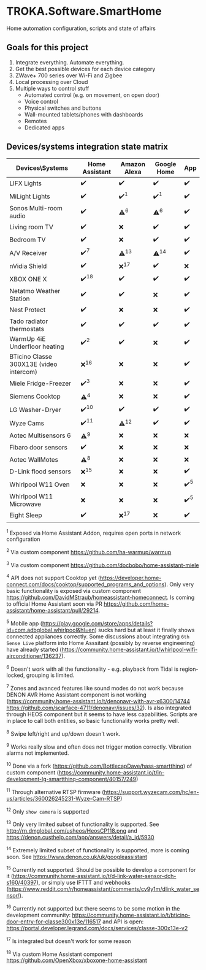 # TROKA.Software.SmartHome
Home automation configuration, scripts and state of affairs


## Goals for this project

1. Integrate everything. Automate everything.
2. Get the best possible devices for each device category
3. ZWave+ 700 series over Wi-Fi and Zigbee
4. Local processing over Cloud
5. Multiple ways to control stuff
    - Automated control (e.g. on movement, on open door)
    - Voice control
    - Physical switches and buttons
    - Wall-mounted tablets/phones with dashboards
    - Remotes
    - Dedicated apps


## Devices/systems integration state matrix

| Devices\Systems 	| Home Assistant 	| Amazon Alexa 	| Google Home 	| App 	|
|-----------------	|----------------	|--------------	|-------------	|--------------	|
| LIFX Lights     	|:heavy_check_mark:|:heavy_check_mark:|:heavy_check_mark:|:heavy_check_mark:|
| MiLight Lights   	|:heavy_check_mark:|:heavy_check_mark:<sup>1</sup>|:heavy_check_mark:<sup>1</sup>|:heavy_check_mark:|
| Sonos Multi-room audio|:heavy_check_mark:|:warning:<sup>6</sup>|:warning:<sup>6</sup>|:heavy_check_mark:|
| Living room TV|:heavy_check_mark:|:x:|:heavy_check_mark:|:heavy_check_mark:|
| Bedroom TV|:heavy_check_mark:|:x:|:heavy_check_mark:|:heavy_check_mark:|
| A/V Receiver|:heavy_check_mark:<sup>7</sup>|:warning:<sup>13</sup>|:warning:<sup>14</sup>|:heavy_check_mark:|
| nVidia Shield|:heavy_check_mark:|:x:<sup>17</sup>|:heavy_check_mark:|:x:|
| XBOX ONE X|:heavy_check_mark:<sup>18</sup>|:heavy_check_mark:|:heavy_check_mark:|:heavy_check_mark:|
| Netatmo Weather Station|:heavy_check_mark:|:heavy_check_mark:|:x:|:heavy_check_mark:|
| Nest Protect|:heavy_check_mark:|:x:|:x:|:heavy_check_mark:|
|Tado radiator thermostats|:heavy_check_mark:|:heavy_check_mark:|:heavy_check_mark:|:heavy_check_mark:|
|WarmUp 4iE Underfloor heating|:heavy_check_mark:<sup>2</sup>|:heavy_check_mark:|:x:|:heavy_check_mark:|
|BTicino Classe 300X13E (video intercom)|:x:<sup>16</sup>|:x:|:x:|:heavy_check_mark:|
|Miele Fridge-Freezer|:heavy_check_mark:<sup>3</sup>|:x:|:x:|:heavy_check_mark:|
|Siemens Cooktop|:warning:<sup>4</sup>|:x:|:x:|:heavy_check_mark:|
|LG Washer-Dryer|:heavy_check_mark:<sup>10</sup>|:heavy_check_mark:|:heavy_check_mark:|:heavy_check_mark:|
|Wyze Cams|:heavy_check_mark:<sup>11</sup>|:warning:<sup>12</sup>|:heavy_check_mark:|:heavy_check_mark:|
|Aotec Multisensors 6|:warning:<sup>9</sup>|:x:|:x:|:x:|
|Fibaro door sensors|:heavy_check_mark:|:x:|:x:|:x:|
|Aotec WallMotes|:warning:<sup>8</sup>|:x:|:x:|:x:|
|D-Link flood sensors|:x:<sup>15</sup>|:x:|:x:|:heavy_check_mark:|
|Whirlpool W11 Oven|:x:|:x:|:x:|:heavy_check_mark:<sup>5</sup>|
|Whirlpool W11 Microwave|:x:|:x:|:x:|:heavy_check_mark:<sup>5</sup>|
|Eight Sleep|:heavy_check_mark:|:x:<sup>17</sup>|:x:|:heavy_check_mark:|




<sup>1</sup> Exposed via Home Assistant Addon, requires open ports in network configuration


<sup>2</sup> Via custom component https://github.com/ha-warmup/warmup


<sup>3</sup> Via custom component https://github.com/docbobo/home-assistant-miele

<sup>4</sup> API does not support Cooktop yet (https://developer.home-connect.com/docs/cooktop/supported_programs_and_options). Only very basic functionality is exposed via custom component https://github.com/DavidMStraub/homeassistant-homeconnect. Is coming to official Home Assistant soon via PR https://github.com/home-assistant/home-assistant/pull/29214.

<sup>5</sup> Mobile app (https://play.google.com/store/apps/details?id=com.adbglobal.whirlpool&hl=en) sucks hard but at least it finally shows connected appliances correctly. Some discussions about integrating `6th Sense Live` platform into Home Asssitant (possibly by reverse engineering) have already started (https://community.home-assistant.io/t/whirlpool-wifi-airconditioner/136237).


<sup>6</sup> Doesn't work with all the functionality - e.g. playback from Tidal is region-locked, grouping is limited.

<sup>7</sup> Zones and avanced features like sound modes do not work because DENON AVR Home Assistant component is not working (https://community.home-assistant.io/t/denonavr-with-avr-x6300/14744 https://github.com/scarface-4711/denonavr/issues/32). Is also integrated through HEOS component but it seems to have less capabilities. Scripts are in place to call both entities, so basic functionality works pretty well.

<sup>8</sup> Swipe left/right and up/down doesn't work.

<sup>9</sup> Works really slow and often does not trigger motion correctly. Vibration alarms not implemented.


<sup>10</sup> Done via a fork (https://github.com/BottlecapDave/hass-smartthinq) of custom component (https://community.home-assistant.io/t/in-development-lg-smartthinq-component/40157/249)


<sup>11</sup> Through alternative RTSP firmware (https://support.wyzecam.com/hc/en-us/articles/360026245231-Wyze-Cam-RTSP)


<sup>12</sup> Only `show camera` is supported


<sup>13</sup> Only very limited subset of functionality is supported. See http://rn.dmglobal.com/usheos/HeosCP118.png and https://denon.custhelp.com/app/answers/detail/a_id/5930


<sup>14</sup> Extremely limited subset of functionality is supported, more is coming soon. See https://www.denon.co.uk/uk/googleassistant


<sup>15</sup> Currently not supported. Should be possible to develop a component for it (https://community.home-assistant.io/t/d-link-water-sensor-dch-s160/40397), or simply use IFTTT and webhooks (https://www.reddit.com/r/homeassistant/comments/cv9y1m/dlink_water_sensor/).

<sup>16</sup> Currently not supported but there seems to be some motion in the development community: https://community.home-assistant.io/t/bticino-door-entry-for-classe300x13e/116517 and API is open: https://portal.developer.legrand.com/docs/services/classe-300x13e-v2

<sup>17</sup> Is integrated but doesn't work for some reason

<sup>18</sup> Via custom Home Assistant component https://github.com/OpenXbox/xboxone-home-assistant
